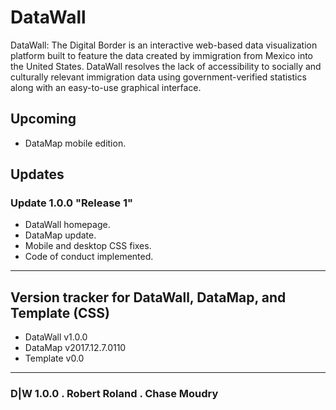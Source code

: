 # DataWall
DataWall: The Digital Border is an interactive web-based data visualization platform built to feature the data created by immigration from Mexico into the United States. DataWall resolves the lack of accessibility to socially and culturally relevant immigration data using government-verified statistics along with an easy-to-use graphical interface.

## Upcoming
- DataMap mobile edition.

## Updates
### Update 1.0.0 "Release 1"
- DataWall homepage.
- DataMap update.
- Mobile and desktop CSS fixes.
- Code of conduct implemented.

-----------------
## Version tracker for DataWall, DataMap, and Template (CSS)
- DataWall v1.0.0
- DataMap v2017.12.7.0110
- Template v0.0
-----------------
### D|W 1.0.0 . Robert Roland . Chase Moudry
